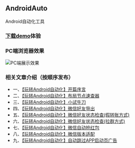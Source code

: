 ## AndroidAuto
Android自动化工具

### [下载demo](https://www.pgyer.com/androidAuto)体验

### PC端浏览器效果
![PC端展示效果](https://github.com/lygttpod/AndroidAuto/assets/11826777/f76e782b-4f9e-4de0-ba1d-0670f586ff5d)

### 相关文章介绍（按顺序发布）

* 一、[【玩转Android自动化】开篇序言](https://juejin.cn/post/7266076520111276069)
* 二、[【玩转Android自动化】布局节点速查器](https://juejin.cn/post/7266087487939035192)
* 三、[【玩转Android自动化】小试牛刀](https://juejin.cn/post/7266326381649821755)
* 四、[【玩转Android自动化】微信好友导出](https://juejin.cn/post/7266332124663185463)
* 五、[【玩转Android自动化】微信好友状态检查(假转账方式)](https://juejin.cn/post/7268539925096464444)
* 六、[【玩转Android自动化】微信好友状态检查(拉群方式)](https://juejin.cn/post/7268590610188976165)
* 七、[【玩转Android自动化】微信自动抢红包](https://juejin.cn/post/7269032845786513463)
* 八、[【玩转Android自动化】微信版本适配](https://juejin.cn/post/7269046568211202103)
* 九、[【玩转Android自动化】自动跳过APP启动页广告](https://juejin.cn/post/7277799132119416890)
